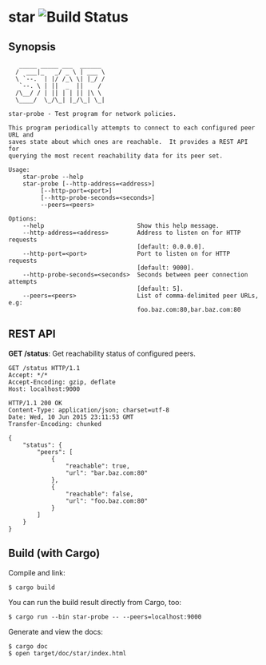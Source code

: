 # star ![Build Status](https://travis-ci.org/mesosphere/star.svg?branch=master)

## Synopsis

```
   _____ _____ ___  ______
  /  ___|_   _/ _ \ | ___ \
  \ `--.  | |/ /_\ \| |_/ /
   `--. \ | ||  _  ||    /
  /\__/ / | || | | || |\ \
  \____/  \_/\_| |_/\_| \_|

star-probe - Test program for network policies.

This program periodically attempts to connect to each configured peer URL and
saves state about which ones are reachable.  It provides a REST API for
querying the most recent reachability data for its peer set.

Usage:
    star-probe --help
    star-probe [--http-address=<address>]
         [--http-port=<port>]
         [--http-probe-seconds=<seconds>]
         --peers=<peers>

Options:
    --help                          Show this help message.
    --http-address=<address>        Address to listen on for HTTP requests
                                    [default: 0.0.0.0].
    --http-port=<port>              Port to listen on for HTTP requests
                                    [default: 9000].
    --http-probe-seconds=<seconds>  Seconds between peer connection attempts
                                    [default: 5].
    --peers=<peers>                 List of comma-delimited peer URLs, e.g:
                                    foo.baz.com:80,bar.baz.com:80
```

## REST API

**GET /status**: Get reachability status of configured peers.

```http
GET /status HTTP/1.1
Accept: */*
Accept-Encoding: gzip, deflate
Host: localhost:9000
```

```http
HTTP/1.1 200 OK
Content-Type: application/json; charset=utf-8
Date: Wed, 10 Jun 2015 23:11:53 GMT
Transfer-Encoding: chunked

{
    "status": {
        "peers": [
            {
                "reachable": true,
                "url": "bar.baz.com:80"
            },
            {
                "reachable": false,
                "url": "foo.baz.com:80"
            }
        ]
    }
}
```

## Build (with Cargo)

Compile and link:

```shell
$ cargo build
```

You can run the build result directly from Cargo, too:

```shell
$ cargo run --bin star-probe -- --peers=localhost:9000
```

Generate and view the docs:

```shell
$ cargo doc
$ open target/doc/star/index.html
```
